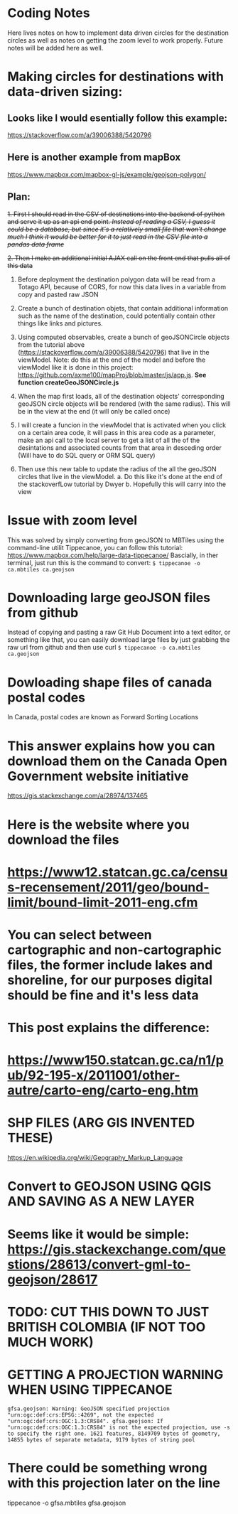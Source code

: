 # Coding Notes
Here lives notes on how to implement data driven circles for the destination circles as well as notes on getting the zoom level to work properly. Future notes will be added here as well.

# Making circles for destinations with data-driven sizing:
## Looks like I would esentially follow this example: 
https://stackoverflow.com/a/39006388/5420796
## Here is another example from mapBox
https://www.mapbox.com/mapbox-gl-js/example/geojson-polygon/

## Plan:

~~1. First I should read in the CSV of destinations into the backend of python and serve it up as an api end point.
*Instead of reading a CSV, I guess it could be a database, but since it's a relatively small file that won't change much I think it would be better for it to just read in the CSV file into a pandas data frame*~~

~~2. Then I make an additional initial AJAX call on the front end that pulls all of this data~~

1. Before deployment the destination polygon data will be read from a Totago API, because of CORS, for now this data lives in a variable from copy and pasted raw JSON

2. Create a bunch of destination objets, that contain additional information such as the name of the destination, could potentially contain other things like links and pictures.

4. Using computed observables, create a bunch of geoJSONCircle objects from the tutorial above (https://stackoverflow.com/a/39006388/5420796) that live in the viewModel. Note: do this at the end of the model and before the viewModel like it is done in this project: https://github.com/axme100/mapProj/blob/master/js/app.js. **See function createGeoJSONCircle.js**

5. When the map first loads, all of the destination objects' corresponding geoJSON circle objects will be rendered (with the same radius). This will be in the view at the end (it will only be called once)

6. I will create a funcion in the viewModel that is activated when you click on a certain area code, it will pass in this area code as a parameter, make an api call to the local server to get a list of all the of the desintations and associated counts from that area in desceding order (Will have to do SQL query or ORM SQL query)

7. Then use this new table to update the radius of the all the geoJSON circles that live in the viewModel.
	a. Do this like it's done at the end of the stackoverfLow tutorial by Dwyer
	b. Hopefully this will carry into the view

# Issue with zoom level
This was solved by simply converting from geoJSON to MBTiles using the command-line utilit Tippecanoe, you can follow this tutorial:
https://www.mapbox.com/help/large-data-tippecanoe/
Bascially, in ther terminal, just run this is the command to convert:
`$ tippecanoe -o ca.mbtiles ca.geojson`

# Downloading large geoJSON files from github
Instead of copying and pasting a raw Git Hub Document into a text editor, or something like that, you can easily download large files by just grabbing the raw url from github and then use curl
`$ tippecanoe -o ca.mbtiles ca.geojson`


# Dowloading shape files of canada postal codes
In Canada, postal codes are known as Forward Sorting Locations
# This answer explains how you can download them on the Canada Open Government website initiative
https://gis.stackexchange.com/a/28974/137465
# Here is the website where you download the files
# https://www12.statcan.gc.ca/census-recensement/2011/geo/bound-limit/bound-limit-2011-eng.cfm
# You can select between cartographic and non-cartographic files, the former include lakes and shoreline, for our purposes digital should be fine and it's less data
# This post explains the difference:
# https://www150.statcan.gc.ca/n1/pub/92-195-x/2011001/other-autre/carto-eng/carto-eng.htm
# SHP FILES (ARG GIS INVENTED THESE)
https://en.wikipedia.org/wiki/Geography_Markup_Language
# Convert to GEOJSON USING QGIS AND SAVING AS A NEW LAYER
# Seems like it would be simple: https://gis.stackexchange.com/questions/28613/convert-gml-to-geojson/28617
# TODO: CUT THIS DOWN TO JUST BRITISH COLOMBIA (IF NOT TOO MUCH WORK)
# GETTING A PROJECTION WARNING WHEN USING TIPPECANOE
`gfsa.geojson: Warning: GeoJSON specified projection "urn:ogc:def:crs:EPSG::4269", not the expected "urn:ogc:def:crs:OGC:1.3:CRS84".
gfsa.geojson: If "urn:ogc:def:crs:OGC:1.3:CRS84" is not the expected projection, use -s to specify the right one.
1621 features, 8149709 bytes of geometry, 14855 bytes of separate metadata, 9179 bytes of string pool`
# There could be something wrong with this projection later on the line
tippecanoe -o gfsa.mbtiles gfsa.geojson
